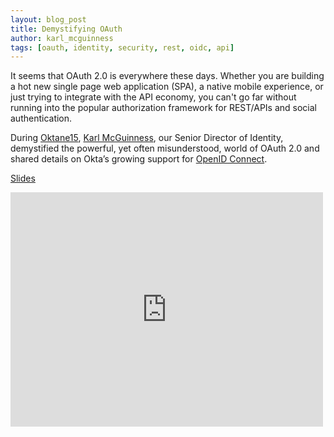 ```yaml
---
layout: blog_post
title: Demystifying OAuth
author: karl_mcguinness
tags: [oauth, identity, security, rest, oidc, api]
---
```


It seems that OAuth 2.0 is everywhere these days. Whether you are building a hot new single page web application (SPA), a native mobile experience, or just trying to integrate with the API economy, you can't go far without running into the popular authorization framework for REST/APIs and social authentication.

During [Oktane15](https://www.okta.com/oktane15/), [Karl McGuinness](https://www.linkedin.com/in/karlmcguinness), our Senior Director of Identity, demystified the powerful, yet often misunderstood, world of OAuth 2.0 and shared details on Okta’s growing support for [OpenID Connect](http://openid.net/connect/).

[Slides](http://www.slideshare.net/karl_mcguinness/demystifying-oauth-20)

<iframe src="https://player.vimeo.com/video/148164438" width="500" height="375" frameborder="0" webkitallowfullscreen mozallowfullscreen allowfullscreen></iframe>
